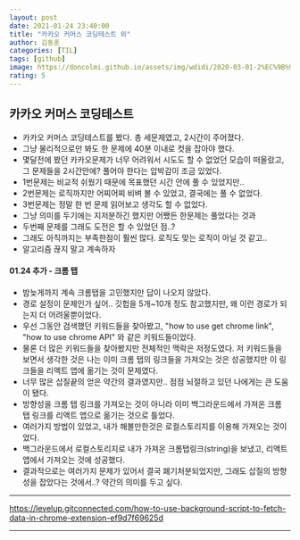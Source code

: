```yaml
---
layout: post
date: 2021-01-24 23:40:00
title: "카카오 커머스 코딩테스트 외"
author: 김동훈
categories: [TIL]
tags: [github]
image: https://doncolmi.github.io/assets/img/wdidi/2020-03-01-2%EC%9B%94-%ED%9A%8C%EA%B3%A0/16.png
rating: 5
---
```


## 카카오 커머스 코딩테스트

- 카카오 커머스 코딩테스트를 봤다. 총 세문제였고, 2시간이 주어졌다.
- 그냥 물리적으로만 봐도 한 문제에 40분 이내로 컷을 잡아야 했다.
- 몇달전에 봤던 카카오문제가 너무 어려워서 시도도 할 수 없었던 모습이 떠올랐고, 그 문제들을 2시간안에? 풀어야 한다는 압박감이 조금 있었다.
- 1번문제는 비교적 쉬웠기 때문에 목표했던 시간 안에 풀 수 있었지만..
- 2번문제는 로직까지만 어찌어찌 비벼 볼 수 있었고, 결국에는 풀 수 없었다.
- 3번문제는 정말 한 번 문제 읽어보고 생각도 할 수 없었다.
- 그냥 의미를 두기에는 지저분하긴 했지만 어쨌든 한문제는 풀었다는 것과
- 두번째 문제를 그래도 도전은 할 수 있었던 점..?
- 그래도 아직까지는 부족한점이 훨씬 많다. 로직도 맞는 로직이 아닐 것 같고..
- 알고리즘 끊지 말고 계속하자

#### 01.24 추가 - 크롬 탭

- 밤늦게까지 계속 크롬탭을 고민했지만 답이 나오지 않았다.
- 경로 설정이 문제인가 싶어.. 깃헙을 5개~10개 정도 참고했지만, 왜 이런 경로가 되는지 더 어려울뿐이었다.
- 우선 그동안 검색했던 키워드들을 찾아봤고, "how to use get chrome link", "how to use chrome API" 와 같은 키워드들이었다.
- 물론 더 많은 키워드들을 찾아봤지만 전체적인 맥락은 저정도였다. 저 키워드들을 보면서 생각한 것은 나는 이미 크롬 탭의 링크들을 가져오는 것은 성공했지만 이 링크들을 리액트 앱에 옮기는 것이 문제였다.
- 너무 많은 삽질끝의 얻은 약간의 결과였지만.. 점점 뇌절하고 있던 나에게는 큰 도움이 됐다.
- 방향성을 크롬 탭 링크를 가져오는 것이 아니라 이미 백그라운드에서 가져온 크롬 탭 링크를 리액트 앱으로 옮기는 것으로 틀었다.
- 여러가지 방법이 있었고, 내가 해볼만한것은 로컬스토리지를 이용해 가져오는 것이었다.
- 백그라운드에서 로컬스토리지로 내가 가져온 크롬탭링크(string)을 보냈고, 리액트 앱에서 가져오는 것에 성공했다.
- 결과적으로는 여러가지 문제가 있어서 결국 폐기처분되었지만, 그래도 삽질의 방향성을 잡았다는 것에서..? 약간의 의미를 두고 싶다.

---

https://levelup.gitconnected.com/how-to-use-background-script-to-fetch-data-in-chrome-extension-ef9d7f69625d

---
